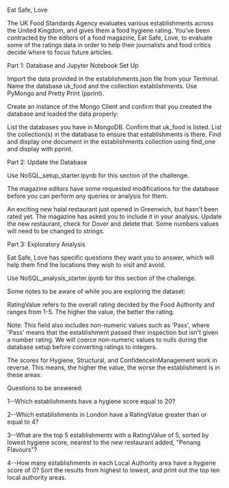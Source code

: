 Eat Safe, Love


The UK Food Standards Agency evaluates various establishments across the United Kingdom, and gives them a food hygiene rating. You've been contracted by the editors of a food magazine, Eat Safe, Love, to evaluate some of the ratings data in order to help their journalists and food critics decide where to focus future articles.



Part 1: Database and Jupyter Notebook Set Up

Import the data provided in the establishments.json file from your Terminal. Name the database uk_food and the collection establishments. Use PyMongo and Pretty Print (pprint).

Create an instance of the Mongo Client and confirm that you created the database and loaded the data properly:

List the databases you have in MongoDB. Confirm that uk_food is listed. List the collection(s) in the database to ensure that establishments is there. Find and display one document in the establishments collection using find_one and display with pprint.



Part 2: Update the Database

Use NoSQL_setup_starter.ipynb for this section of the challenge.

The magazine editors have some requested modifications for the database before you can perform any queries or analysis for them. 

An exciting new halal restaurant just opened in Greenwich, but hasn't been rated yet. The magazine has asked you to include it in your analysis. Update the new restaurant, check for Dover and delete that. Some numbers values will need to be changed to strings.



Part 3: Exploratory Analysis

Eat Safe, Love has specific questions they want you to answer, which will help them find the locations they wish to visit and avoid.

Use NoSQL_analysis_starter.ipynb for this section of the challenge.

Some notes to be aware of while you are exploring the dataset:

RatingValue refers to the overall rating decided by the Food Authority and ranges from 1-5. The higher the value, the better the rating.

Note: This field also includes non-numeric values such as 'Pass', where 'Pass' means that the establishment passed their inspection but isn't given a number rating. We will coerce non-numeric values to nulls during the database setup before converting ratings to integers.

The scores for Hygiene, Structural, and ConfidenceInManagement work in reverse. This means, the higher the value, the worse the establishment is in these areas.



Questions to be answered: 

1--Which establishments have a hygiene score equal to 20?

2--Which establishments in London have a RatingValue greater than or equal to 4?

3--What are the top 5 establishments with a RatingValue of 5, sorted by lowest hygiene score, nearest to the new restaurant added, "Penang Flavours"?

4--How many establishments in each Local Authority area have a hygiene score of 0? Sort the results from highest to lowest, and print out the top ten local authority areas.

